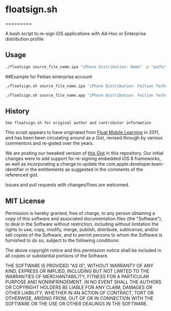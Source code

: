 # floatsign.sh
=========

A bash script to re-sign iOS applications with Ad-Hoc or Enterprise distribution profile

## Usage
 
```bash
./floatsign source_file_name.ipa "iPhone Distribution: Name" -p "path/to/profile" [-d "display name"]  [-e entitlements] [-k keychain] -b "BundleIdentifier" output_filename.ipa
```

##Example for Feitian enterprise account

```bash
./floatsign.sh source_file_name.ipa "iPhone Distribution: Feitian Technologies Co., Ltd." -p "*/path/FT_IN_HOUSE.mobileprovision" -b "com.ftsafe.**" output_filename.ipa
```
```bash
./floatsign.sh source_file_name.app "iPhone Distribution: Feitian Technologies Co., Ltd." -p "*/path/FT_IN_HOUSE.mobileprovision" -b "com.ftsafe.**" output_filename.ipa
```

## History

`See floatsign.sh for original author and contributor information`

This script appears to have originated from [Float Mobile Learning](http://www.floatlearning.com/) in 2011, and has been been circulating around as a Gist, revised through by various commentors and re-gisted over the years.

We are posting our tweaked version of [this Gist](https://gist.github.com/Weptun/5406993) in this repository. Our initial changes were to add support for re-signing embedded iOS 8 frameworks, as well as incorporating a change to update the <key>com.apple.developer.team-identifier</key> in the entitlements as suggested in the comments of the referenced gist. 

Issues and pull requests with changes/fixes are welcomed.


## MIT License


Permission is hereby granted, free of charge, to any person obtaining a copy of this software and associated documentation files (the "Software"), to deal in the Software without restriction, including without limitation the rights to use, copy, modify, merge, publish, distribute, sublicense, and/or sell copies of the Software, and to permit persons to whom the Software is furnished to do so, subject to the following conditions:

The above copyright notice and this permission notice shall be included in all copies or substantial portions of the Software.

THE SOFTWARE IS PROVIDED "AS IS", WITHOUT WARRANTY OF ANY KIND, EXPRESS OR IMPLIED, INCLUDING BUT NOT LIMITED TO THE WARRANTIES OF MERCHANTABILITY, FITNESS FOR A PARTICULAR PURPOSE AND NONINFRINGEMENT. IN NO EVENT SHALL THE AUTHORS OR COPYRIGHT HOLDERS BE LIABLE FOR ANY CLAIM, DAMAGES OR OTHER LIABILITY, WHETHER IN AN ACTION OF CONTRACT, TORT OR OTHERWISE, ARISING FROM, OUT OF OR IN CONNECTION WITH THE SOFTWARE OR THE USE OR OTHER DEALINGS IN THE SOFTWARE.
